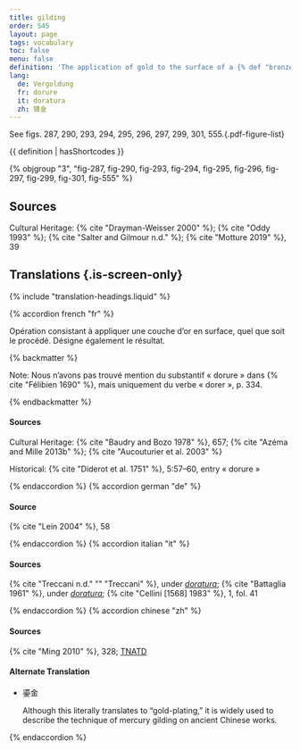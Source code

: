 ```yaml
---
title: gilding
order: 545
layout: page
tags: vocabulary
toc: false
menu: false
definition: 'The application of gold to the surface of a {% def "bronze" %} sculpture. This can be achieved by a variety of methods. Traditionally gilding was mainly undertaken using leaf gilding or mercury gilding. Starting in the nineteenth century, electrochemical plating or deposition began to be used, as well as gold powder paint or wax. See [I.7](/vol-1/7/).'
lang:
  de: Vergoldung
  fr: dorure
  it: doratura
  zh: 镀金
---
```


See figs. 287, 290, 293, 294, 295, 296, 297, 299, 301, 555.{.pdf-figure-list}

{{ definition | hasShortcodes }}

{% objgroup "3", "fig-287, fig-290, fig-293, fig-294, fig-295, fig-296, fig-297, fig-299, fig-301, fig-555" %}

## Sources

Cultural Heritage: {% cite "Drayman-Weisser 2000" %}; {% cite "Oddy 1993" %}; {% cite "Salter and Gilmour n.d." %}; {% cite "Motture 2019" %}, 39

## Translations {.is-screen-only}

<div class="accordion">
{% include "translation-headings.liquid" %}

{% accordion french "fr" %}

Opération consistant à appliquer une couche d’or en surface, quel que soit le procédé. Désigne également le résultat.

{% backmatter %}

Note: Nous n’avons pas trouvé mention du substantif « dorure » dans {% cite "Félibien 1690" %}, mais uniquement du verbe « dorer », p. 334.

{% endbackmatter %}

#### Sources

Cultural Heritage: {% cite "Baudry and Bozo 1978" %}, 657; {% cite "Azéma and Mille 2013b" %}; {% cite "Aucouturier et al. 2003" %}

Historical: {% cite "Diderot et al. 1751" %}, 5:57–60, entry « dorure »

{% endaccordion %}
{% accordion german "de" %}

#### Source

{% cite "Lein 2004" %}, 58

{% endaccordion %}
{% accordion italian "it" %}

#### Sources

{% cite "Treccani n.d." "" "Treccani" %}, under [*doratura*](http://www.treccani.it/vocabolario/doratura/); {% cite "Battaglia 1961" %}, under [*doratura*](http://www.gdli.it/pdf_viewer/Scripts/pdf.js/web/viewer.asp?file=/PDF/GDLI04/GDLI_04_ocr_970.pdf&parola=doratura); {% cite "Cellini [1568] 1983" %}, 1, fol. 41

{% endaccordion %}
{% accordion chinese "zh" %}

#### Sources

{% cite "Ming 2010" %}, 328; [TNATD](https://terms.naer.edu.tw/detail/633619/?index=1)

#### Alternate Translation

- <span lang="zh">鎏金</span>

    Although this literally translates to “gold-plating,” it is widely used to describe the technique of mercury gilding on ancient Chinese works.

{% endaccordion %}

</div>
